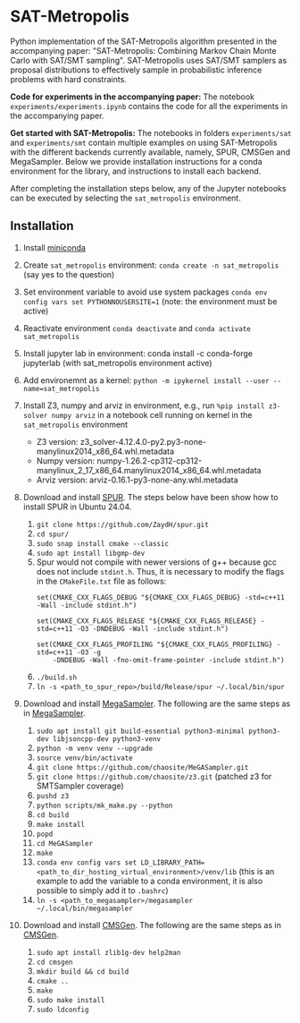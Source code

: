 # SAT-Metropolis

Python implementation of the SAT-Metropolis algorithm presented in the accompanying paper: "SAT-Metropolis: Combining Markov Chain Monte Carlo with SAT/SMT sampling". SAT-Metropolis uses SAT/SMT samplers as proposal distributions to effectively sample in probabilistic inference problems with hard constraints.

**Code for experiments in the accompanying paper:** The notebook `experiments/experiments.ipynb` contains the code for all the experiments in the accompanying paper.

**Get started with SAT-Metropolis:** The notebooks in folders `experiments/sat` and `experiments/smt` contain multiple examples on using SAT-Metropolis with the different backends currently available, namely, SPUR, CMSGen and MegaSampler. Below we provide installation instructions for a conda environment for the library, and instructions to install each backend. 

After completing the installation steps below, any of the Jupyter notebooks can be executed by selecting the `sat_metropolis` environment.

## Installation

1. Install [miniconda](https://docs.conda.io/projects/miniconda/en/latest/)
2. Create `sat_metropolis` environment: `conda create -n sat_metropolis` (say yes to the question)
3. Set environment variable to avoid use system packages `conda env config vars set PYTHONNOUSERSITE=1` (note: the environment must be active)
4. Reactivate environment `conda deactivate` and `conda activate sat_metropolis`
5. Install jupyter lab in environment: conda install -c conda-forge jupyterlab (with sat_metropolis environment active)
6. Add environemnt as a kernel: `python -m ipykernel install --user --name=sat_metropolis`
7. Install Z3, numpy and arviz in environment, e.g., run `%pip install z3-solver numpy arviz` in a notebook cell running on kernel in the `sat_metropolis` environment
   - Z3 version: z3_solver-4.12.4.0-py2.py3-none-manylinux2014_x86_64.whl.metadata
   - Numpy version: numpy-1.26.2-cp312-cp312-manylinux_2_17_x86_64.manylinux2014_x86_64.whl.metadata
   - Arviz version: arviz-0.16.1-py3-none-any.whl.metadata


8. Download and install [SPUR](https://github.com/ZaydH/spur). The steps below have been show how to install SPUR in Ubuntu 24.04.
   1. `git clone https://github.com/ZaydH/spur.git`
   2. `cd spur/`
   3. `sudo snap install cmake --classic`
   4. `sudo apt install libgmp-dev `
   5. Spur would not compile with newer versions of g++ because gcc does not include `stdint.h`. Thus, it is necessary to modify the flags in the `CMakeFile.txt` file as follows:
      ```
      set(CMAKE_CXX_FLAGS_DEBUG "${CMAKE_CXX_FLAGS_DEBUG} -std=c++11 -Wall -include stdint.h")

      set(CMAKE_CXX_FLAGS_RELEASE "${CMAKE_CXX_FLAGS_RELEASE} -std=c++11 -O3 -DNDEBUG -Wall -include stdint.h")

      set(CMAKE_CXX_FLAGS_PROFILING "${CMAKE_CXX_FLAGS_PROFILING} -std=c++11 -O3 -g
          -DNDEBUG -Wall -fno-omit-frame-pointer -include stdint.h")
      ```
   6. `./build.sh`
   7. `ln -s <path_to_spur_repo>/build/Release/spur ~/.local/bin/spur`


9. Download and install [MegaSampler](https://github.com/chaosite/MeGASampler). The following are the same steps as in [MegaSampler](https://github.com/chaosite/MeGASampler).
   1. `sudo apt install git build-essential python3-minimal python3-dev libjsoncpp-dev python3-venv`
   2. `python -m venv venv --upgrade`
   4. `source venv/bin/activate`
   5. `git clone https://github.com/chaosite/MeGASampler.git`
   6. `git clone https://github.com/chaosite/z3.git` (patched z3 for SMTSampler coverage)
   7. `pushd z3`
   8. `python scripts/mk_make.py --python`
   9. `cd build`
   10. `make install`
   11. `popd`
   12. `cd MeGASampler`
   13. `make`
   14. `conda env config vars set LD_LIBRARY_PATH=<path_to_dir_hosting_virtual_environment>/venv/lib` (this is an example to add the variable to a conda environment, it is also possible to simply add it to `.bashrc`)
   15. `ln -s <path_to_megasampler>/megasampler ~/.local/bin/megasampler`


10. Download and install [CMSGen](https://github.com/meelgroup/cmsgen). The following are the same steps as in [CMSGen](https://github.com/meelgroup/cmsgen).
    1. `sudo apt install zlib1g-dev help2man`
    2. `cd cmsgen`
    3. `mkdir build && cd build`
    4. `cmake ..`
    5. `make`
    6. `sudo make install`
    7. `sudo ldconfig`
